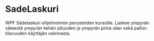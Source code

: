 # SadeLaskuri

WPF Sädelaskuri ohjelmoinnin perusteiden kurssille. Laskee ympyrän säteestä ympyrän kehän pituuden ja ympyrän pinta-alan sekä pallon tilavuuden käyttäjän valinnasta.
